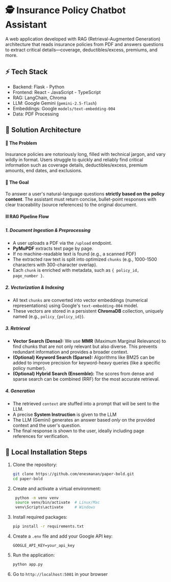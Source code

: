 # 🕵️ Insurance Policy Chatbot Assistant

A web application developed with RAG (Retrieval-Augmented Generation) architecture that reads insurance policies from PDF and answers questions to extract critical details—coverage, deductibles/excess, premiums, and more.

## ⚡ Tech Stack
- Backend: Flask - Python
- Frontend: React - JavaScript - TypeScript
- RAG: LangChain, Chroma
- LLM: Google Gemini (`gemini-2.5-flash`)
- Embeddings: Google `models/text-embedding-004`
- Data: PDF Processing

## 🧩 Solution Architecture

#### 🎯 The Problem

Insurance policies are notoriously long, filled with technical jargon, and vary wildly in format. Users struggle to quickly and reliably find critical information such as coverage details, deductibles/excess, premium amounts, end dates, and exclusions.

#### 🏁 The Goal
To answer a user's natural-language questions **strictly based on the policy content**. The assistant must return concise, bullet-point responses with clear traceability (source references) to the original document.


#### ⛓️ RAG Pipeline Flow
##### 1. Document Ingestion & Preprocessing
-  A user uploads a PDF via the `/upload` endpoint.
-  **PyMuPDF** extracts text page by page.
-  If no machine-readable text is found (e.g., a scanned PDF)
-  The extracted raw text is split into optimized `chunks` (e.g., 1000-1500 characters with 300-character overlap).
-  Each `chunk` is enriched with metadata, such as `{ policy_id, page_number }`.
##### 2. Vectorization & Indexing
-  All text `chunks` are converted into vector embeddings (numerical representations) using Google's `text-embedding-004` model.
-  These vectors are stored in a persistent **ChromaDB** collection, uniquely named (e.g., `policy_{policy_id}`).
##### 3. Retrieval
- **Vector Search (Dense):** We use **MMR** (Maximum Marginal Relevance) to find chunks that are not only relevant but also diverse. This prevents redundant information and provides a broader context.
-  **(Optional) Keyword Search (Sparse):** Algorithms like BM25 can be added to improve precision for keyword-heavy queries (like a specific policy number).
-  **(Optional) Hybrid Search (Ensemble):** The scores from dense and sparse search can be combined (RRF) for the most accurate retrieval.
##### 4. Generation
-  The retrieved `context` are stuffed into a prompt that will be sent to the LLM.
-  A precise **System Instruction** is given to the LLM    
-  The LLM (Gemini) generates an answer based *only* on the provided context and the user's question.
-  The final response is shown to the user, ideally including page references for verification.


## 🚀 Local Installation Steps

1. Clone the repository:
   ```bash
   git clone https://github.com/enesmanan/paper-bold.git
   cd paper-bold
   ```

2. Create and activate a virtual environment:
   ```bash
    python -m venv venv
    source venv/bin/activate  # Linux/Mac
    venv\Scripts\activate     # Windows
   ```

3. Install required packages:
   ```bash
   pip install -r requirements.txt
   ```

4. Create a `.env` file and add your Google API key:
   ```
   GOOGLE_API_KEY=your_api_key
   ```

5. Run the application:
   ```bash
   python app.py
   ```

6. Go to `http://localhost:5001` in your browser
